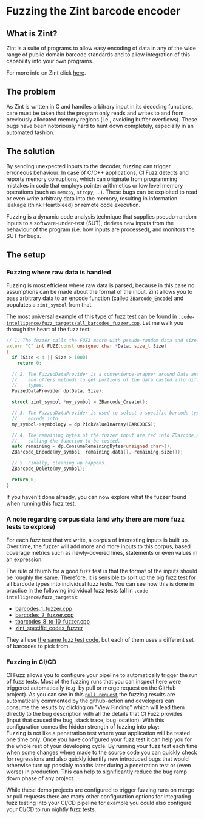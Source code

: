 # Fuzzing the Zint barcode encoder

## What is Zint?

Zint is a suite of programs to allow easy encoding of data in any of the wide
range of public domain barcode standards and to allow integration of this
capability into your own programs.

For more info on Zint click [here](https://zint.org.uk/).

## The problem

As Zint is written in C and handles arbitrary input in its decoding functions,
care must be taken that the program only reads and writes to and from previously
allocated memory regions (i.e., avoiding buffer overflows). These bugs have been
notoriously hard to hunt down completely, especially in an automated fashion.

## The solution

By sending unexpected inputs to the decoder, fuzzing can trigger erroneous behaviour.
In case of C/C++ applications, CI Fuzz detects and reports memory corruptions, which can
originate from programming mistakes in code that employs pointer arithmetics or
low level memory operations (such as `memcpy`, `strcpy`, ...). These bugs can be
exploited to read or even write arbitrary data into the memory, resulting in
information leakage (think Heartbleed) or remote code execution.

Fuzzing is a dynamic code analysis technique that supplies pseudo-random inputs
to a software-under-test (SUT), derives new inputs from the behaviour of the
program (i.e. how inputs are processed), and monitors the SUT for bugs.


## The setup

### Fuzzing where raw data is handled

Fuzzing is most efficient where raw data is parsed, because in this case no
assumptions can be made about the format of the input. Zint allows you to pass
arbitrary data to an encode function (called `ZBarcode_Encode`) and populates a
`zint_symbol` from that.

The most universal example of this type of fuzz test can be found in
[`.code-intelligence/fuzz_targets/all_barcodes_fuzzer.cpp`](https://github.com/ci-fuzz/zint/blob/master/.code-intelligence/fuzz_targets/all_barcodes_fuzzer.cpp).
Let me walk you through the heart of the fuzz test:

```C++
// 1. The fuzzer calls the FUZZ macro with pseudo-random data and size.
extern "C" int FUZZ(const unsigned char *Data, size_t Size)
{
  if (Size < 4 || Size > 1000)
    return 0;

  // 2. The FuzzedDataProvider is a convenience-wrapper around Data and Size
  //    and offers methods to get portions of the data casted into different
  //    types.
  FuzzedDataProvider dp(Data, Size);

  struct zint_symbol *my_symbol = ZBarcode_Create();

  // 3. The FuzzedDataProvider is used to select a specific barcode type to
  //    encode into.
  my_symbol->symbology = dp.PickValueInArray(BARCODES);

  // 4. The remaining bytes of the fuzzer input are fed into ZBarcode_encode(),
  //    calling the function to be tested.
  auto remaining = dp.ConsumeRemainingBytes<unsigned char>();
  ZBarcode_Encode(my_symbol, remaining.data(), remaining.size());

  // 5. Finally, cleaning up happens.
  ZBarcode_Delete(my_symbol);

  return 0;
}
```

If you haven't done already, you can now explore what the fuzzer found when
running this fuzz test.

### A note regarding corpus data (and why there are more fuzz tests to explore)

For each fuzz test that we write, a corpus of interesting inputs is built up.
Over time, the fuzzer will add more and more inputs to this corpus, based
coverage metrics such as newly-covered lines, statements or even values in an
expression.

The rule of thumb for a good fuzz test is that the format of the inputs should
be roughly the same. Therefore, it is sensible to split up the big fuzz test for
all barcode types into individual fuzz tests. You can see how this is done in
practice in the following individual fuzz tests (all in
`.code-intelligence/fuzz_targets`):

-   [barcodes_1_fuzzer.cpp](https://github.com/ci-fuzz/zint/blob/master/.code-intelligence/fuzz_targets/barcodes_1_fuzzer.cpp)
-   [barcodes_2_fuzzer.cpp](https://github.com/ci-fuzz/zint/blob/master/.code-intelligence/fuzz_targets/barcodes_2_fuzzer.cpp)
-   [tbarcodes_8_to_10_fuzzer.cpp](https://github.com/ci-fuzz/zint/blob/master/.code-intelligence/fuzz_targets/tbarcodes_8_to_10_fuzzer.cpp)
-   [zint_specific_codes_fuzzer](https://github.com/ci-fuzz/zint/blob/master/.code-intelligence/fuzz_targets/zint_specific_codes_fuzzer)

They all use [the same fuzz test code](https://github.com/ci-fuzz/zint/blob/master/backend/fuzzbarcodes.c), but each of them uses a different set of barcodes to pick from.


### Fuzzing in CI/CD

CI Fuzz allows you to configure your pipeline to automatically trigger the run of fuzz tests.
Most of the fuzzing runs that you can inspect here were triggered automatically (e.g. by pull or merge request on the GitHub project).
As you can see in this [`pull request`](https://github.com/ci-fuzz/zint/pull/53) the fuzzing results are automatically commented by the github-action and developers
can consume the results by clicking on "View Finding" which will lead them directly to the bug description with all the details
that CI Fuzz provides (input that caused the bug, stack trace, bug location).
With this configuration comes the hidden strength of fuzzing into play:  
Fuzzing is not like a penetration test where your application will be tested one time only.
Once you have configured your fuzz test it can help you for the whole rest of your developing cycle.
By running your fuzz test each time when some changes where made to the source code you can quickly check for
regressions and also quickly identify new introduced bugs that would otherwise turn up possibly months 
later during a penetration test or (even worse) in production. This can help to significantly reduce the bug ramp down phase of any project.

While these demo projects are configured to trigger fuzzing runs on merge or pull requests
there are many other configuration options for integrating fuzz testing into your CI/CD pipeline
for example you could also configure your CI/CD to run nightly fuzz tests.
